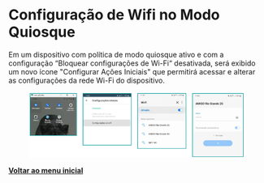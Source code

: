 # Configuração de Wifi no Modo Quiosque

Em um dispositivo com política de modo quiosque ativo e com a configuração “Bloquear configurações de Wi-Fi“ desativada,  será exibido um novo ícone "Configurar Ações Iniciais" que permitirá acessar e alterar as configurações da rede Wi-Fi do dispositivo.&#x20;

<figure><img src="../../../.gitbook/assets/image (244).png" alt=""><figcaption></figcaption></figure>

[**Voltar ao menu inicial** ](./)
